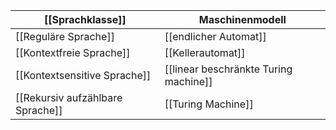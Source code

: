 
| [[Sprachklasse]] | Maschinenmodell                       |
| --------------------------------- | ------------------------------------- |
| [[Reguläre Sprache]]              | [[endlicher Automat]]                 |
| [[Kontextfreie Sprache]]          | [[Kellerautomat]]                     |
| [[Kontextsensitive Sprache]]      | [[linear beschränkte Turing machine]] |
| [[Rekursiv aufzählbare Sprache]]  | [[Turing Machine]]                    |
